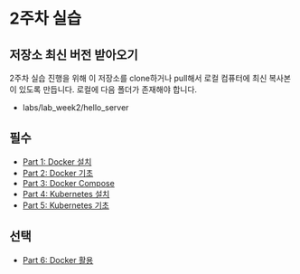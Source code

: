 # 2주차 실습

## 저장소 최신 버전 받아오기 

2주차 실습 진행을 위해 이 저장소를 clone하거나 pull해서 로컬 컴퓨터에 최신 복사본이 있도록 만듭니다. 로컬에 다음 폴더가 존재해야 합니다.

- labs/lab_week2/hello_server


## 필수

- [Part 1: Docker 설치](PART1.md)
- [Part 2: Docker 기초](PART2.md)
- [Part 3: Docker Compose](PART3.md)
- [Part 4: Kubernetes 설치](PART4.md)
- [Part 5: Kubernetes 기초](PART5.md)


## 선택

- [Part 6: Docker 활용](PART6.md)